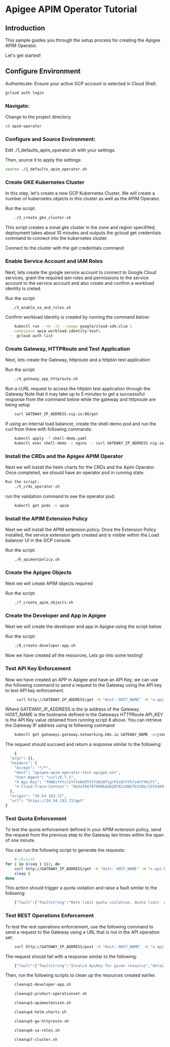 # Apigee APIM Operator Tutorial

## Introduction

This sample guides you through the setup process for creating the Apigee APIM Operator.

Let's get started!

## Configure Environment

Authenticate:
Ensure your active GCP account is selected in Cloud Shell.

```bash
gcloud auth login
```

 ### Navigate:
Change to the project directory.
```bash
cd apim-operator
```

### Configure and Source Environment:
Edit ./1_defaults_apim_operator.sh with your settings. 

Then, source it to apply the settings:

```bash
source ./1_defaults_apim_operator.sh
```

### Create GKE Kubernetes Cluster

In this step, let's create a new GCP Kubernetes Cluster, We will create a number of kubernetes objects in this cluster as well as the APIM Operator.


Run the script:
```bash
    ./2_create_gke_cluster.sh
```

This script creates a zonal gke cluster in the zone and region specififed, deployment takes about 10 minutes and outputs the gcloud get credentials command to connect into the kubernetes cluster.

Connect to the cluster with the get credentials command

### Enable Service Account and IAM Roles 

Next, lets create the google service account to connect to Google Cloud services, grant the required iam roles and permissions to the service account to the service account and also create and confirm a workload identity is creted.

Run the script:
```bash
   ./3_enable_sa_and_roles.sh
```
Confirm workload identity is created by running the command below:

```bash
    kubectl run --rm -it --image google/cloud-sdk:slim \
  --namespace apim workload-identity-test\
  -- gcloud auth list
```

### Create Gateway, HTTPRoute and Test Application

Next, lets create the Gateway, httproute and a httpbin test application

Run the script:
```bash
    ./4_gateway_app_httproute.sh
```

Run a cURL request to access the httpbin test application through the Gateway
Note that it may take up to 5 minutes to get a successsful response from the command below while the gateway and httproute are being setup
```bash
    curl GATEWAY_IP_ADDRESS.nip.io:80/get 
```

If using an internal load balancer, create the shell-demo pod and run the curl from there with following commands:
```bash
    kubectl apply -f shell-demo.yaml 
    kubectl exec shell-demo -c nginx -- curl GATEWAY_IP_ADDRESS.nip.io:80/get
```


### Install the CRDs and the Apigee APIM Operator

Next we will install the helm charts for the CRDs and the Apim Operator. Once completed, we should have an operator pod in running state.
```bash
Run the script:
    ./5_crds_operator.sh
```
run the validation command to see the operator pod:
```bash
    kubectl get pods -n apim 
```


### Install the APIM Extension Policy

Next we will install the APIM extension policy. Once the Extension Policy installed, the service extension gets created and is visible within the Load balancer UI in the GCP console.

Run the script:
```bash
    ./6_apimextpolicy.sh
```

### Create the Apigee Objects

Next we will create APIM objects required

Run the script:
```bash
    ./7_create_apim_objects.sh
```

### Create the Developer and App in Apigee

Next we will create the developer and app in Apigee using the script below

Run the script:
```bash
    ./8_create-developer-app.sh
```
Now we have created all the resources, Lets go into some testing!


### Test API Key Enforcement 

Now we have created an APP in Apigee and have an API Key, we can use the following command to send a request to the Gateway using the API key to test API key enforcement.
```bash
     curl http://GATEWAY_IP_ADDRESS/get -H "Host: HOST_NAME" -H "x-api-key: API_KEY"
```
Where GATEWAY_IP_ADDRESS is the ip address of the Gateway. 
HOST_NAME is the hostname defined in the Gateways HTTPRoute
API_KEY is the API Key value obtained from running script 8 above. 
You can retrieve the Gateway IP address using te follwoing command

```bash
    kubectl get gateways.gateway.networking.k8s.io GATEWAY_NAME -o=jsonpath="{.status.addresses[0].value}"
```

The request should succeed and return a response similar to the following:
```bash
    {
  "args": {},
  "headers": {
    "Accept": "*/*",
    "Host": "apigee-apim-operator-test.apigee.net",
    "User-Agent": "curl/8.7.1",
    "X-Api-Key": "f0N6sYYYclGYYYe0oP5YYYdA20PjgrP2x8YYYh7z4YYYKiYt",
    "X-Cloud-Trace-Context": "bb3a768787099bda628781188bfb318b/15554891713516675739"
  },
  "origin": "34.54.193.72",
  "url": "https://34.54.193.72/get"
}
```

### Test Quota Enforcement
To test the quota enforcement defined in your APIM extension policy, 
send the request from the previous step to the Gateway ten times within the span of one minute.

You can run the following script to generate the requests:
```bash
    #!/bin/sh
for i in $(seq 1 11); do
    curl http://GATEWAY_IP_ADDRESS/get -H "Host: HOST_NAME" -H "x-api-key: API_KEY"
    sleep 1
done
```
This action should trigger a quota violation and raise a fault similar to the following:
```bash
    {"fault":{"faultstring":"Rate limit quota violation. Quota limit  exceeded. Identifier : _default","detail":{"errorcode":"policies.ratelimit.QuotaViolation"}}}
```

### Test REST Operations Enforcement
To test the rest operations enforcement, use the following command to send a request to the Gateway using a URL that is not in the API operation set:
```bash
    curl http://GATEWAY_IP_ADDRESS/post -H "Host: HOST_NAME" -H "x-api-key: API_KEY"
```
The request should fail with a response similar to the following:
```bash
    {"fault":{"faultstring":"Invalid ApiKey for given resource","detail":{"errorcode":"oauth.v2.InvalidApiKeyForGivenResource"}}}
```
Then, run the following scripts to clean up the resources created earlier.
```bash
    cleanup1-developer-app.sh
```
```bash
    cleanup2-product-operationset.sh
```
```bash
    cleanup3-apimextension.sh
```
```bash
    cleanup4-helm-charts.sh
```
```bash
    cleanup5-gw-httproute.sh
```
```bash
    cleanup6-sa-roles.sh
```
```bash
    cleanup7-cluster.sh
```
